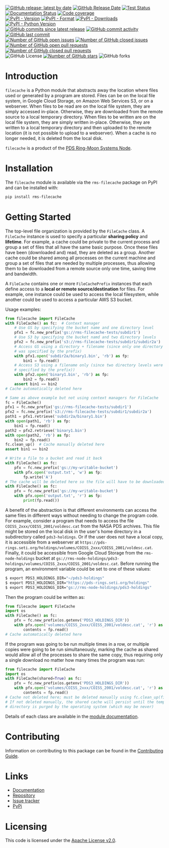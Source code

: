 [![GitHub release; latest by date](https://img.shields.io/github/v/release/SETI/rms-filecache)](https://github.com/SETI/rms-filecache/releases)
[![GitHub Release Date](https://img.shields.io/github/release-date/SETI/rms-filecache)](https://github.com/SETI/rms-filecache/releases)
[![Test Status](https://img.shields.io/github/actions/workflow/status/SETI/rms-filecache/run-tests.yml?branch=main)](https://github.com/SETI/rms-filecache/actions)
[![Documentation Status](https://readthedocs.org/projects/rms-filecache/badge/?version=latest)](https://rms-filecache.readthedocs.io/en/latest/?badge=latest)
[![Code coverage](https://img.shields.io/codecov/c/github/SETI/rms-filecache/main?logo=codecov)](https://codecov.io/gh/SETI/rms-filecache)
<br />
[![PyPI - Version](https://img.shields.io/pypi/v/rms-filecache)](https://pypi.org/project/rms-filecache)
[![PyPI - Format](https://img.shields.io/pypi/format/rms-filecache)](https://pypi.org/project/rms-filecache)
[![PyPI - Downloads](https://img.shields.io/pypi/dm/rms-filecache)](https://pypi.org/project/rms-filecache)
[![PyPI - Python Version](https://img.shields.io/pypi/pyversions/rms-filecache)](https://pypi.org/project/rms-filecache)
<br />
[![GitHub commits since latest release](https://img.shields.io/github/commits-since/SETI/rms-filecache/latest)](https://github.com/SETI/rms-filecache/commits/main/)
[![GitHub commit activity](https://img.shields.io/github/commit-activity/m/SETI/rms-filecache)](https://github.com/SETI/rms-filecache/commits/main/)
[![GitHub last commit](https://img.shields.io/github/last-commit/SETI/rms-filecache)](https://github.com/SETI/rms-filecache/commits/main/)
<br />
[![Number of GitHub open issues](https://img.shields.io/github/issues-raw/SETI/rms-filecache)](https://github.com/SETI/rms-filecache/issues)
[![Number of GitHub closed issues](https://img.shields.io/github/issues-closed-raw/SETI/rms-filecache)](https://github.com/SETI/rms-filecache/issues)
[![Number of GitHub open pull requests](https://img.shields.io/github/issues-pr-raw/SETI/rms-filecache)](https://github.com/SETI/rms-filecache/pulls)
[![Number of GitHub closed pull requests](https://img.shields.io/github/issues-pr-closed-raw/SETI/rms-filecache)](https://github.com/SETI/rms-filecache/pulls)
<br />
![GitHub License](https://img.shields.io/github/license/SETI/rms-filecache)
[![Number of GitHub stars](https://img.shields.io/github/stars/SETI/rms-filecache)](https://github.com/SETI/rms-filecache/stargazers)
![GitHub forks](https://img.shields.io/github/forks/SETI/rms-filecache)

# Introduction

`filecache` is a Python module that abstracts away the location where files used or
generated by a program are stored. Files can be on the local file system, in Google Cloud
Storage, on Amazon Web Services S3, or on a webserver. When files to be read are on the
local file system, they are simply accessed in-place. Otherwise, they are downloaded from
the remote source to a local temporary directory. When files to be written are on the
local file system, they are simply written in-place. Otherwise, they are written to a
local temporary directory and then uploaded to the remote location (it is not possible to
upload to a webserver). When a cache is no longer needed, it is deleted from the local
disk.

`filecache` is a product of the [PDS Ring-Moon Systems Node](https://pds-rings.seti.org).

# Installation

The `filecache` module is available via the `rms-filecache` package on PyPI and can be
installed with:

```sh
pip install rms-filecache
```

# Getting Started

The top-level file organization is provided by the `FileCache` class. A `FileCache`
instance is used to specify a particular **sharing policy** and **lifetime**. For example,
a cache could be private to the current process and group a set of files that all have the
same basic purpose. Once these files have been (downloaded and) read, they are deleted as
a group. Another cache could be shared among all processes on the current machine and
group a set of files that are needed by multiple processes, thus allowing them to be
downloaded from a remote source only one time, saving time and bandwidth.

A `FileCache` contains one or more `FileCachePrefix` instances that each define access to
a **local or remote source/destination** for files. For example, one instance could be
used to access the local filesystem, while another could be used to access a particular
AWS S3 bucket.

Usage examples:

```python
from filecache import FileCache
with FileCache() as fc:  # Context manager
    # Use GS by specifying the bucket name and one directory level
    pfx1 = fc.new_prefix('gs://rms-filecache-tests/subdir1')
    # Use S3 by specifying the bucket namd and two directory levels
    pfx2 = fc.new_prefix('s3://rms-filecache-tests/subdir1/subdir2a')
    # Access GS using a directory + filename (since only one directory level
    # was specified by the prefix)
    with pfx1.open('subdir2a/binary1.bin', 'rb') as fp:
        bin1 = fp.read()
    # Access S3 using a filename only (since two directory levels were already
    # specified by the prefix))
    with pfx2.open('binary1.bin', 'rb') as fp:
        bin2 = fp.read()
    assert bin1 == bin2
# Cache automatically deleted here

# Same as above example but not using context managers for FileCache
fc = FileCache()
pfx1 = fc.new_prefix('gs://rms-filecache-tests/subdir1')
pfx2 = fc.new_prefix('s3://rms-filecache-tests/subdir1/subdir2a')
path1 = pfx1.retrieve('subdir2a/binary1.bin')
with open(path1, 'rb') as fp:
    bin1 = fp.read()
path2 = pfx2.retrieve('binary1.bin')
with open(path2, 'rb') as fp:
    bin2 = fp.read()
fc.clean_up()  # Cache manually deleted here
assert bin1 == bin2

# Write a file to a bucket and read it back
with FileCache() as fc:
    pfx = fc.new_prefix('gs://my-writable-bucket')
    with pfx.open('output.txt', 'w') as fp:
        fp.write('A')
# The cache will be deleted here so the file will have to be downloaded
with FileCache() as fc:
    pfx = fc.new_prefix('gs://my-writable-bucket')
    with pfx.open('output.txt', 'r') as fp:
        print(fp.read())
```

A benefit of the abstraction is that different environments can access the same files in
different ways without needing to change the program code. For example, consider a program
that needs to access the file `COISS_2xxx/COISS_2001/voldesc.cat` from the NASA PDS
archives. This file might be stored on the local disk in the user's home directory in a
subdirectory called `pds3-holdings`. Or if the user does not have a local copy, it is
accessible from a webserver at
`https://pds-rings.seti.org/holdings/volumes/COISS_2xxx/COISS_2001/voldesc.cat`.
Finally, it could be accessible from Google Cloud Storage from the `rms-node-holdings`
bucket at
`gs://rms-node-holdings/pds3-holdings/volumes/COISS_2xxx/COISS_2001/voldesc.cat`. Before
running the program, an environment variable could be set to one of these values:

```sh
$ export PDS3_HOLDINGS_DIR="~/pds3-holdings"
$ export PDS3_HOLDINGS_DIR="https://pds-rings.seti.org/holdings"
$ export PDS3_HOLDINGS_DIR="gs://rms-node-holdings/pds3-holdings"
```

Then the program could be written as:

```python
from filecache import FileCache
import os
with FileCache() as fc:
    pfx = fc.new_prefix(os.getenv('PDS3_HOLDINGS_DIR'))
    with pfx.open('volumes/COISS_2xxx/COISS_2001/voldesc.cat', 'r') as fp:
        contents = fp.read()
# Cache automatically deleted here
```

If the program was going to be run multiple times in a row, or multiple copies were going
to be run simultaneously, marking the cache as shared would allow all of the processes to
share the same copy, thus requiring only a single download no matter how many times the
program was run:

```python
from filecache import FileCache
import os
with FileCache(shared=True) as fc:
    pfx = fc.new_prefix(os.getenv('PDS3_HOLDINGS_DIR'))
    with pfx.open('volumes/COISS_2xxx/COISS_2001/voldesc.cat', 'r') as fp:
        contents = fp.read()
# Cache not deleted here; must be deleted manually using fc.clean_up(final=True)
# If not deleted manually, the shared cache will persist until the temporary
# directory is purged by the operating system (which may be never)
```

Details of each class are available in the [module documentation](https://rms-filecache.readthedocs.io/en/latest/module.html).

# Contributing

Information on contributing to this package can be found in the
[Contributing Guide](https://github.com/SETI/rms-filecache/blob/main/CONTRIBUTING.md).

# Links

- [Documentation](https://rms-filecache.readthedocs.io)
- [Repository](https://github.com/SETI/rms-filecache)
- [Issue tracker](https://github.com/SETI/rms-filecache/issues)
- [PyPi](https://pypi.org/project/rms-filecache)

# Licensing

This code is licensed under the [Apache License v2.0](https://github.com/SETI/rms-filecache/blob/main/LICENSE).
